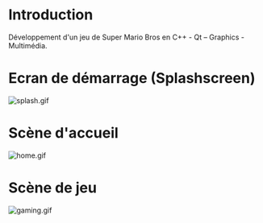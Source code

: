 # Introduction

Développement d'un jeu de Super Mario Bros en C++ - Qt – Graphics - Multimédia.

# Ecran de démarrage (Splashscreen)

![splash.gif](./img/splash.gif "splash.gif")

# Scène d'accueil

![home.gif](./img/home.gif "home.gif")

# Scène de jeu

![gaming.gif](./img/gaming.gif "gaming.gif")
